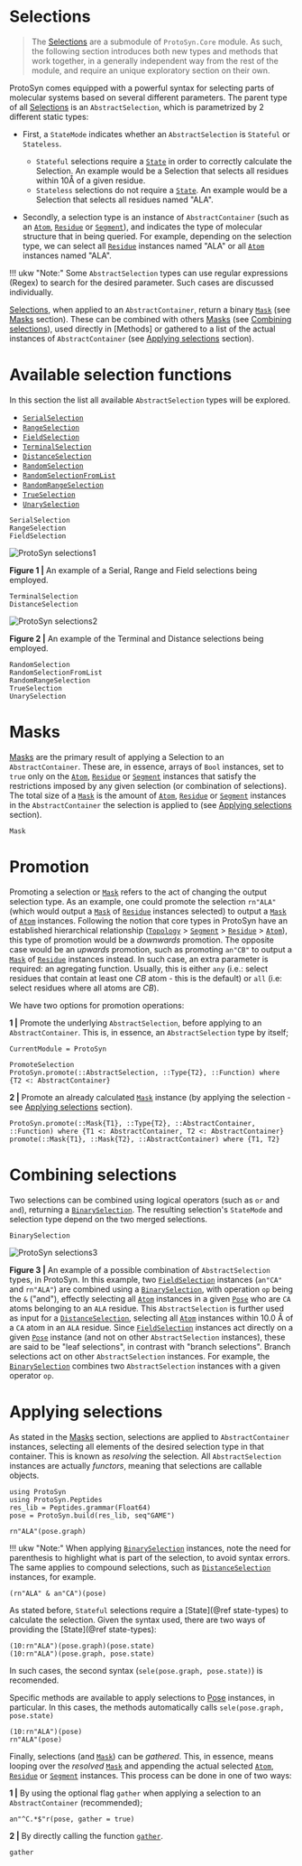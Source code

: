 # Selections

> The [Selections](@ref) are a submodule of `ProtoSyn.Core` module. As such, the following section introduces both new types and methods that work together, in a generally independent way from the rest of the module, and require an unique exploratory section on their own.
 
ProtoSyn comes equipped with a powerful syntax for selecting parts of molecular systems based on several different parameters. The parent type of all [Selections](@ref) is an `AbstractSelection`, which is parametrized by 2 different static types:

* First, a `StateMode` indicates whether an `AbstractSelection` is `Stateful` or `Stateless`.
    * `Stateful` selections require a [`State`](@ref) in order to correctly calculate the Selection. An example would be a Selection that selects all residues within 10Å of a given residue.
    * `Stateless` selections do not require a [`State`](@ref). An example would be a Selection that selects all residues named "ALA".

* Secondly, a selection type is an instance of `AbstractContainer` (such as an [`Atom`](@ref), [`Residue`](@ref) or [`Segment`](@ref)), and indicates the type of molecular structure that in being queried. For example, depending on the selection type, we can select all [`Residue`](@ref) instances named "ALA" or all [`Atom`](@ref) instances named "ALA".

!!! ukw "Note:"
    Some `AbstractSelection` types can use regular expressions (Regex) to search for the desired parameter. Such cases are discussed individually.

[Selections](@ref), when applied to an `AbstractContainer`, return a binary [`Mask`](@ref) \(see [Masks](@ref) section). These can be combined with others [Masks](@ref) \(see [Combining selections](@ref)), used directly in [Methods] or gathered to a list of the actual instances of `AbstractContainer` (see [Applying selections](@ref) section).


# Available selection functions

In this section the list all available `AbstractSelection` types will be explored.

+ [`SerialSelection`](@ref)
+ [`RangeSelection`](@ref)
+ [`FieldSelection`](@ref)
+ [`TerminalSelection`](@ref)
+ [`DistanceSelection`](@ref)
+ [`RandomSelection`](@ref)
+ [`RandomSelectionFromList`](@ref)
+ [`RandomRangeSelection`](@ref)
+ [`TrueSelection`](@ref)
+ [`UnarySelection`](@ref)

```@docs
SerialSelection
RangeSelection
FieldSelection
```

![ProtoSyn selections1](../../../assets/ProtoSyn-select-1.png)

**Figure 1 |** An example of a Serial, Range and Field selections being employed.

```@docs
TerminalSelection
DistanceSelection
```

![ProtoSyn selections2](../../../assets/ProtoSyn-select-2.png)

**Figure 2 |** An example of the Terminal and Distance selections being employed.

```@docs
RandomSelection
RandomSelectionFromList
RandomRangeSelection
TrueSelection
UnarySelection
```


# Masks

[Masks](@ref) are the primary result of applying a Selection to an `AbstractContainer`. These are, in essence, arrays of `Bool` instances, set to `true` only on the [`Atom`](@ref), [`Residue`](@ref) or [`Segment`](@ref) instances that satisfy the restrictions imposed by any given selection (or combination of selections). The total size of a [`Mask`](@ref) is the amount of [`Atom`](@ref), [`Residue`](@ref) or [`Segment`](@ref) instances in the `AbstractContainer` the selection is applied to (see [Applying selections](@ref) section).

```@docs
Mask
```

# Promotion

Promoting a selection or [`Mask`](@ref) refers to the act of changing the output
selection type. As an example, one could promote the selection `rn"ALA"` (which would output a [`Mask`](@ref) of [`Residue`](@ref) instances selected) to output a [`Mask`](@ref) of [`Atom`](@ref) instances. Following the notion that core types in ProtoSyn have an established hierarchical relationship ([`Topology`](@ref) > [`Segment`](@ref) > [`Residue`](@ref) > [`Atom`](@ref)), this type of promotion would be a _downwards_ promotion. The opposite case would be an _upwards_ promotion, such as promoting `an"CB"` to output a [`Mask`](@ref) of [`Residue`](@ref) instances instead. In such case, an extra parameter is required:
an agregating function. Usually, this is either `any` (i.e.: select residues that contain at least one _CB_ atom - this is the default) or `all` (i.e: select residues where all atoms are _CB_).

We have two options for promotion operations:

**1 |** Promote the underlying `AbstractSelection`, before applying to an `AbstractContainer`. This is, in essence, an `AbstractSelection` type by itself;

```@meta
CurrentModule = ProtoSyn
```

```@docs
PromoteSelection
ProtoSyn.promote(::AbstractSelection, ::Type{T2}, ::Function) where {T2 <: AbstractContainer}
```

**2 |** Promote an already calculated [`Mask`](@ref) instance (by applying the selection - see [Applying selections](@ref) section).

```@docs
ProtoSyn.promote(::Mask{T1}, ::Type{T2}, ::AbstractContainer, ::Function) where {T1 <: AbstractContainer, T2 <: AbstractContainer}
promote(::Mask{T1}, ::Mask{T2}, ::AbstractContainer) where {T1, T2}
```

# Combining selections

Two selections can be combined using logical operators (such as `or` and `and`), returning a [`BinarySelection`](@ref). The resulting selection's `StateMode` and selection type depend on the two merged selections.

```@docs
BinarySelection
```

![ProtoSyn selections3](../../../assets/ProtoSyn-select-3.png)

**Figure 3 |** An example of a possible combination of `AbstractSelection` types, in ProtoSyn. In this example, two [`FieldSelection`](@ref) instances (`an"CA"` and `rn"ALA"`) are combined using a [`BinarySelection`](@ref), with operation `op` being the `&` ("and"), effectly selecting all [`Atom`](@ref) instances in a given [`Pose`](@ref) who are `CA` atoms belonging to an `ALA` residue. This `AbstractSelection` is further used as input for a [`DistanceSelection`](@ref), selecting all [`Atom`](@ref) instances within 10.0 Å of a `CA` atom in an `ALA` residue. Since [`FieldSelection`](@ref) instances act directly on a given [`Pose`](@ref) instance (and not on other `AbstractSelection` instances), these are said to be "leaf selections", in contrast with "branch selections". Branch selections act on other `AbstractSelection` instances. For example, the [`BinarySelection`](@ref) combines two `AbstractSelection` instances with a given operator `op`. 

# Applying selections

As stated in the [Masks](@ref) section, selections are applied to `AbstractContainer` instances, selecting all elements of the desired selection type in that container. This is known as _resolving_ the selection. All `AbstractSelection` instances are actually _functors_, meaning that selections are callable objects.

```@setup selections
using ProtoSyn
using ProtoSyn.Peptides
res_lib = Peptides.grammar(Float64)
pose = ProtoSyn.build(res_lib, seq"GAME")
```

```@repl selections
rn"ALA"(pose.graph)
```

!!! ukw "Note:"
    When applying [`BinarySelection`](@ref) instances, note the need for parenthesis to highlight what is part of the selection, to avoid syntax errors. The same applies to compound selections, such as [`DistanceSelection`](@ref) instances, for example.

```@repl selections
(rn"ALA" & an"CA")(pose)
```

As stated before, `Stateful` selections require a [State](@ref state-types) to calculate the selection. Given the syntax used, there are two ways of providing the [State](@ref state-types):

```@repl selections
(10:rn"ALA")(pose.graph)(pose.state)
(10:rn"ALA")(pose.graph, pose.state)
```

In such cases, the second syntax (`sele(pose.graph, pose.state)`) is recomended.

Specific methods are available to apply selections to [Pose](@ref) instances, in particular. In this cases, the methods automatically calls `sele(pose.graph, pose.state)`

```@repl selections
(10:rn"ALA")(pose)
rn"ALA"(pose)
```

Finally, selections (and [`Mask`](@ref)) can be _gathered_. This, in essence, means looping over the _resolved_ [`Mask`](@ref) and appending the actual selected [`Atom`](@ref), [`Residue`](@ref) or [`Segment`](@ref) instances. This process can be done in one of two ways:

**1 |** By using the optional flag `gather` when applying a selection to an `AbstractContainer` (recommended);

```@repl selections
an"^C.*$"r(pose, gather = true)
```

**2 |** By directly calling the function [`gather`](@ref).
```@docs
gather
```
